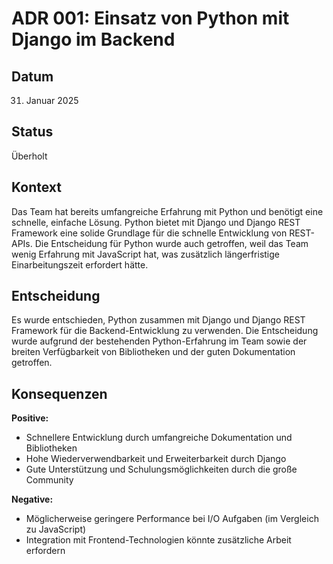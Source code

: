 # ADR 001: Einsatz von Python mit Django im Backend

## Datum
31. Januar 2025

## Status
Überholt

## Kontext
Das Team hat bereits umfangreiche Erfahrung mit Python und benötigt eine schnelle, einfache Lösung. Python bietet mit Django und Django REST Framework eine solide Grundlage für die schnelle Entwicklung von REST-APIs. Die Entscheidung für Python wurde auch getroffen, weil das Team wenig Erfahrung mit JavaScript hat, was zusätzlich längerfristige Einarbeitungszeit erfordert hätte.

## Entscheidung
Es wurde entschieden, Python zusammen mit Django und Django REST Framework für die Backend-Entwicklung zu verwenden. Die Entscheidung wurde aufgrund der bestehenden Python-Erfahrung im Team sowie der breiten Verfügbarkeit von Bibliotheken und der guten Dokumentation getroffen.

## Konsequenzen
**Positive:**

- Schnellere Entwicklung durch umfangreiche Dokumentation und Bibliotheken
- Hohe Wiederverwendbarkeit und Erweiterbarkeit durch Django
- Gute Unterstützung und Schulungsmöglichkeiten durch die große Community

**Negative:**

- Möglicherweise geringere Performance bei I/O Aufgaben (im Vergleich zu JavaScript)
- Integration mit Frontend-Technologien könnte zusätzliche Arbeit erfordern